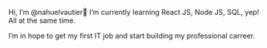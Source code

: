 Hi, I’m @nahuelvautier👋 
I’m currently learning React JS, Node JS, SQL, yep! All at the same time.

I’m in hope to get my first IT job and start building my professional carreer.
